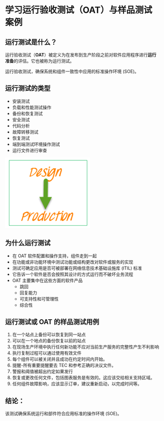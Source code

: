 # 学习运行验收测试（OAT）与样品测试案例

## 运行测试是什么？

运行验收测试（**OAT**）被定义为在发布到生产阶段之前对软件应用程序进行**运行准备**的评估。它也被称为运行测试。

运行验收测试，确保系统和组件一致性中应用的标准操作环境 (SOE)。

## 运行测试的类型

- 安装测试
- 负载和性能测试操作
- 备份和恢复测试
- 安全测试
- 代码分析
- 故障转移测试
- 恢复测试
- 端到端测试环境操作测试
- 运行文件进行审查

![](./images/Operational-Testing-1.png)

## 为什么运行测试

- 在 OAT 软件配置和操作支持，组件走到一起
- 在功能或非功能环境中测试功能或结构更改对软件或服务的实现
- 测试可确定应用是否可被部署在网络信息技术基础设施库 (ITIL) 标准
- 它告诉一个软件是否会按照其设计的方式运行而不破坏业务流程
- OAT 主要集中在这些方面的软件产品
    - 跳回
    - 回复能力
    - 可支持性和可管理性
    - 综合性

## 运行测试或 OAT 的样品测试用例

1. 在一个站点上备份可以恢复到同一站点
2. 可以在一个地点的备份恢复以前的站点
3. 在现场生产环境中执行任何新功能不应对当前生产服务的完整性产生不利影响
4. 执行复制过程可以通过使用有效文件
5. 每个组件可以被关闭并且成功在约定时间内开始。
6. 提醒-所有重要提醒要去 TEC 和参考正确的决议文件。
7. 警报和阈值被超出约定如果发行
8. 恢复或更改任何文件，包括图表服务是有效的。这应该交给相关支持区域。
9. 任何组件故障影响，应该显示订单，建议重新启动，以完成时间等。

## 结论：

该测试确保系统运行和部件符合应用标准的操作环境 (SOE)。